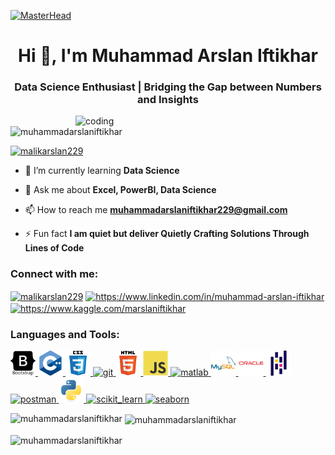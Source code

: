 [![MasterHead](https://static.wixstatic.com/media/3eee0b_8b6780c6bd8245ecafdbe55d8db7e2df~mv2.gif )](https://github.com/MuhammadArslanIftikhar/MuhammadArslanIftikhar.io)
<h1 align="center">Hi 👋, I'm Muhammad Arslan Iftikhar</h1>
<h3 align="center">Data Science Enthusiast | Bridging the Gap between Numbers and Insights</h3>
<img align="right" alt="coding" width="400" src="https://miro.medium.com/v2/resize:fit:1400/1*1NB2SwOFAzX88y8D9cLb4A.gif">

<p align="left"> <img src="https://komarev.com/ghpvc/?username=muhammadarslaniftikhar&label=Profile%20views&color=0e75b6&style=flat" alt="muhammadarslaniftikhar" /> </p>

<p align="left"> <a href="https://twitter.com/malikarslan229" target="blank"><img src="https://img.shields.io/twitter/follow/malikarslan229?logo=twitter&style=for-the-badge" alt="malikarslan229" /></a> </p>

- 🌱 I’m currently learning **Data Science**

- 💬 Ask me about **Excel, PowerBI, Data Science**

- 📫 How to reach me **muhammadarslaniftikhar229@gmail.com**

- ⚡ Fun fact **I am quiet but deliver Quietly Crafting Solutions Through Lines of Code**

<h3 align="left">Connect with me:</h3>
<p align="left">
<a href="https://twitter.com/malikarslan229" target="blank"><img align="center" src="https://raw.githubusercontent.com/rahuldkjain/github-profile-readme-generator/master/src/images/icons/Social/twitter.svg" alt="malikarslan229" height="30" width="40" /></a>
<a href="https://linkedin.com/in/https://www.linkedin.com/in/muhammad-arslan-iftikhar" target="blank"><img align="center" src="https://raw.githubusercontent.com/rahuldkjain/github-profile-readme-generator/master/src/images/icons/Social/linked-in-alt.svg" alt="https://www.linkedin.com/in/muhammad-arslan-iftikhar" height="30" width="40" /></a>
<a href="https://kaggle.com/https://www.kaggle.com/marslaniftikhar" target="blank"><img align="center" src="https://raw.githubusercontent.com/rahuldkjain/github-profile-readme-generator/master/src/images/icons/Social/kaggle.svg" alt="https://www.kaggle.com/marslaniftikhar" height="30" width="40" /></a>
</p>

<h3 align="left">Languages and Tools:</h3>
<p align="left"> <a href="https://getbootstrap.com" target="_blank" rel="noreferrer"> <img src="https://raw.githubusercontent.com/devicons/devicon/master/icons/bootstrap/bootstrap-plain-wordmark.svg" alt="bootstrap" width="40" height="40"/> </a> <a href="https://www.w3schools.com/cpp/" target="_blank" rel="noreferrer"> <img src="https://raw.githubusercontent.com/devicons/devicon/master/icons/cplusplus/cplusplus-original.svg" alt="cplusplus" width="40" height="40"/> </a> <a href="https://www.w3schools.com/css/" target="_blank" rel="noreferrer"> <img src="https://raw.githubusercontent.com/devicons/devicon/master/icons/css3/css3-original-wordmark.svg" alt="css3" width="40" height="40"/> </a> <a href="https://git-scm.com/" target="_blank" rel="noreferrer"> <img src="https://www.vectorlogo.zone/logos/git-scm/git-scm-icon.svg" alt="git" width="40" height="40"/> </a> <a href="https://www.w3.org/html/" target="_blank" rel="noreferrer"> <img src="https://raw.githubusercontent.com/devicons/devicon/master/icons/html5/html5-original-wordmark.svg" alt="html5" width="40" height="40"/> </a> <a href="https://developer.mozilla.org/en-US/docs/Web/JavaScript" target="_blank" rel="noreferrer"> <img src="https://raw.githubusercontent.com/devicons/devicon/master/icons/javascript/javascript-original.svg" alt="javascript" width="40" height="40"/> </a> <a href="https://www.mathworks.com/" target="_blank" rel="noreferrer"> <img src="https://upload.wikimedia.org/wikipedia/commons/2/21/Matlab_Logo.png" alt="matlab" width="40" height="40"/> </a> <a href="https://www.mysql.com/" target="_blank" rel="noreferrer"> <img src="https://raw.githubusercontent.com/devicons/devicon/master/icons/mysql/mysql-original-wordmark.svg" alt="mysql" width="40" height="40"/> </a> <a href="https://www.oracle.com/" target="_blank" rel="noreferrer"> <img src="https://raw.githubusercontent.com/devicons/devicon/master/icons/oracle/oracle-original.svg" alt="oracle" width="40" height="40"/> </a> <a href="https://pandas.pydata.org/" target="_blank" rel="noreferrer"> <img src="https://raw.githubusercontent.com/devicons/devicon/2ae2a900d2f041da66e950e4d48052658d850630/icons/pandas/pandas-original.svg" alt="pandas" width="40" height="40"/> </a> <a href="https://postman.com" target="_blank" rel="noreferrer"> <img src="https://www.vectorlogo.zone/logos/getpostman/getpostman-icon.svg" alt="postman" width="40" height="40"/> </a> <a href="https://www.python.org" target="_blank" rel="noreferrer"> <img src="https://raw.githubusercontent.com/devicons/devicon/master/icons/python/python-original.svg" alt="python" width="40" height="40"/> </a> <a href="https://scikit-learn.org/" target="_blank" rel="noreferrer"> <img src="https://upload.wikimedia.org/wikipedia/commons/0/05/Scikit_learn_logo_small.svg" alt="scikit_learn" width="40" height="40"/> </a> <a href="https://seaborn.pydata.org/" target="_blank" rel="noreferrer"> <img src="https://seaborn.pydata.org/_images/logo-mark-lightbg.svg" alt="seaborn" width="40" height="40"/> </a> </p>

<p><img align="left" src="https://github-readme-stats.vercel.app/api/top-langs?username=muhammadarslaniftikhar&show_icons=true&locale=en&layout=compact" alt="muhammadarslaniftikhar" /></p>

<p>&nbsp;<img align="center" src="https://github-readme-stats.vercel.app/api?username=muhammadarslaniftikhar&show_icons=true&locale=en" alt="muhammadarslaniftikhar" /></p>

<p><img align="center" src="https://github-readme-streak-stats.herokuapp.com/?user=muhammadarslaniftikhar&" alt="muhammadarslaniftikhar" /></p>
